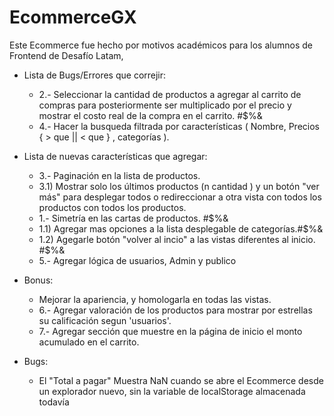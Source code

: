 # EcommerceGX

Este Ecommerce fue hecho por motivos académicos para los alumnos de Frontend de Desafío Latam, 

- Lista de Bugs/Errores que correjir:
  * 2.- Seleccionar la cantidad de productos a agregar al carrito de compras para posteriormente ser multiplicado por el precio
    y mostrar el costo real de la compra en el carrito. #$%&
  * 4.- Hacer la busqueda filtrada por características ( Nombre, Precios { > que || < que } , categorías ).

- Lista de nuevas características que agregar:

  * 3.- Paginación en la lista de productos.
  * 3.1) Mostrar solo los últimos productos (n cantidad ) y un botón "ver más" para desplegar todos o redireccionar a otra vista con todos los productos
    con todos los productos.
  * 1.-  Simetría en las cartas de productos. #$%&
  * 1.1) Agregar mas opciones a la lista desplegable de categorías.#$%&
  * 1.2) Agegarle botón "volver al incio" a las vistas diferentes al inicio. #$%&
  * 5.- Agregar lógica de usuarios, Admin y publico
    
- Bonus: 
  * Mejorar la apariencia, y homologarla en todas las vistas.
  * 6.- Agregar valoración de los productos para mostrar por estrellas su calificación segun 'usuarios'.
  * 7.- Agregar sección que muestre en la página de inicio el monto acumulado en el carrito.

- Bugs:
  * El "Total a pagar" Muestra NaN cuando se abre el Ecommerce desde un explorador nuevo, sin la variable de localStorage almacenada todavía


